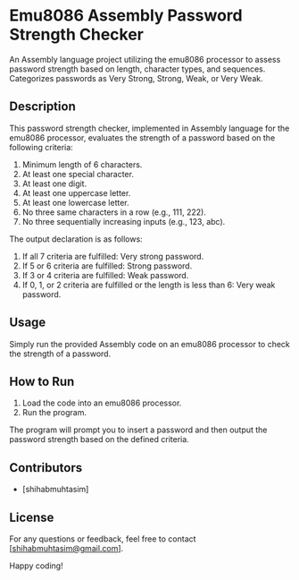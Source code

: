 # Emu8086 Assembly Password Strength Checker
An Assembly language project utilizing the emu8086 processor to assess password strength based on length, character types, and sequences. Categorizes passwords as Very Strong, Strong, Weak, or Very Weak.

## Description

This password strength checker, implemented in Assembly language for the emu8086 processor, evaluates the strength of a password based on the following criteria:

1. Minimum length of 6 characters.
2. At least one special character.
3. At least one digit.
4. At least one uppercase letter.
5. At least one lowercase letter.
6. No three same characters in a row (e.g., 111, 222).
7. No three sequentially increasing inputs (e.g., 123, abc).

The output declaration is as follows:

1. If all 7 criteria are fulfilled: Very strong password.
2. If 5 or 6 criteria are fulfilled: Strong password.
3. If 3 or 4 criteria are fulfilled: Weak password.
4. If 0, 1, or 2 criteria are fulfilled or the length is less than 6: Very weak password.

## Usage

Simply run the provided Assembly code on an emu8086 processor to check the strength of a password.

## How to Run

1. Load the code into an emu8086 processor.
2. Run the program.

The program will prompt you to insert a password and then output the password strength based on the defined criteria.

## Contributors

- [shihabmuhtasim] 

## License


For any questions or feedback, feel free to contact [shihabmuhtasim@gmail.com].

Happy coding!
